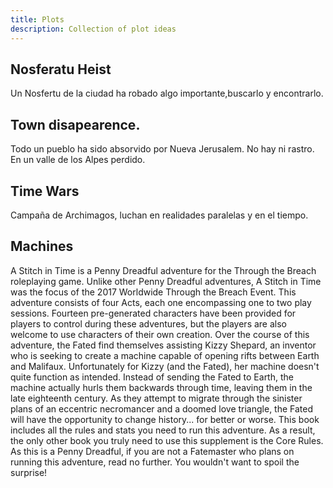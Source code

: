```yaml
---
title: Plots
description: Collection of plot ideas
---
```


## Nosferatu Heist

Un Nosfertu de la ciudad ha robado algo importante,buscarlo y encontrarlo.

## Town disapearence.
Todo un pueblo ha sido absorvido por Nueva Jerusalem. No hay ni rastro.
En un valle de los Alpes perdido.

## Time Wars

Campaña de Archimagos, luchan en realidades paralelas y en el tiempo. 

## Machines

A Stitch in Time is a Penny Dreadful adventure for
the Through the Breach roleplaying game. Unlike
other Penny Dreadful adventures, A Stitch in Time
was the focus of the 2017 Worldwide Through the
Breach Event.
This adventure consists of four Acts, each one
encompassing one to two play sessions. Fourteen
pre-generated characters have been provided for
players to control during these adventures, but the
players are also welcome to use characters of their
own creation.
Over the course of this adventure, the Fated find
themselves assisting Kizzy Shepard, an inventor who
is seeking to create a machine capable of opening
rifts between Earth and Malifaux.
Unfortunately for Kizzy (and the Fated), her
machine doesn't quite function as intended. Instead
of sending the Fated to Earth, the machine actually
hurls them backwards through time, leaving them
in the late eighteenth century. As they attempt to
migrate through the sinister plans of an eccentric
necromancer and a doomed love triangle, the Fated
will have the opportunity to change history... for
better or worse.
This book includes all the rules and stats you need
to run this adventure. As a result, the only other
book you truly need to use this supplement is the
Core Rules.
As this is a Penny Dreadful, if you are not a
Fatemaster who plans on running this adventure,
read no further. You wouldn't want to spoil the
surprise!

